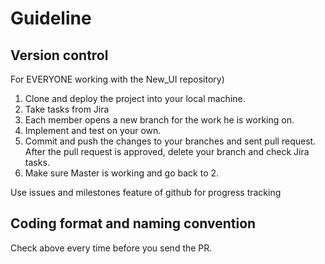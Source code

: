 # Guideline
## Version control
For EVERYONE working with the New_UI repository)
1. Clone and deploy the project into your local machine.
2. Take tasks from Jira
3. Each member opens a new branch for the work he is working on.
4. Implement and test on your own.
5. Commit and push the changes to your branches and sent pull request. After the pull request is approved, delete your branch and check Jira tasks.
6. Make sure Master is working and go back to 2.

Use issues and milestones feature of github for progress tracking

## Coding format and naming convention


Check above every time before you send the PR. 
